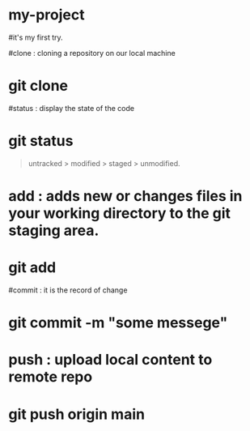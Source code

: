 # my-project
#it's my first try.

#clone : cloning a repository on our local machine
#  git clone <repo link>

#status  : display the state of the code
#  git status
> untracked  > modified  > staged  > unmodified.

# add : adds new or changes files in your working directory to the git staging area.
# git add <file-name>

#commit : it is the record of change
# git commit -m "some messege"

# push : upload local content to remote repo
# git push origin main